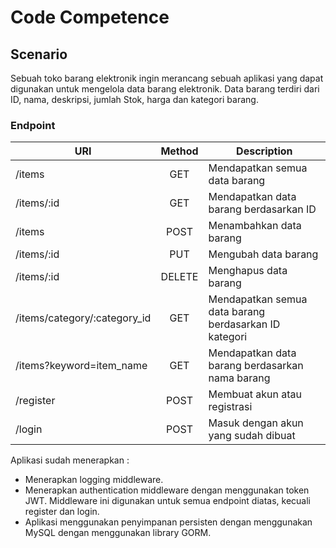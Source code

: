 # Code Competence
## Scenario
Sebuah toko barang elektronik ingin merancang sebuah aplikasi yang dapat digunakan untuk mengelola data barang elektronik. Data barang terdiri dari ID, nama, deskripsi, jumlah Stok, harga dan kategori barang.

### Endpoint
| URI | Method | Description |
| --- | :---: | --- |
| /items | GET | Mendapatkan semua data barang |
| /items/:id | GET | Mendapatkan data barang berdasarkan ID |
| /items | POST | Menambahkan data barang |
| /items/:id | PUT | Mengubah data barang |
| /items/:id | DELETE | Menghapus data barang |
| /items/category/:category_id | GET | Mendapatkan semua data barang berdasarkan ID kategori |
| /items?keyword=item_name | GET | Mendapatkan data barang berdasarkan nama barang |
| /register | POST | Membuat akun atau registrasi |
| /login | POST | Masuk dengan akun yang sudah dibuat |

Aplikasi sudah menerapkan :
- Menerapkan logging middleware.
- Menerapkan authentication middleware dengan menggunakan token JWT. Middleware ini digunakan untuk semua endpoint diatas, kecuali register dan login.
- Aplikasi menggunakan penyimpanan persisten dengan menggunakan MySQL dengan menggunakan library GORM.
